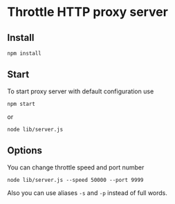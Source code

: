 # Throttle HTTP proxy server

## Install

    npm install

## Start

To start proxy server with default configuration use

    npm start

or

    node lib/server.js

## Options

You can change throttle speed and port number

    node lib/server.js --speed 50000 --port 9999

Also you can use aliases `-s` and `-p` instead of full words.
